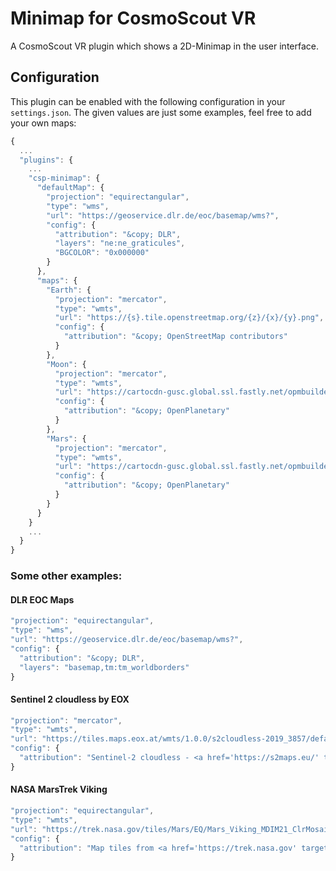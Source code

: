 # Minimap for CosmoScout VR

A CosmoScout VR plugin which shows a 2D-Minimap in the user interface.

## Configuration

This plugin can be enabled with the following configuration in your `settings.json`.
The given values are just some examples, feel free to add your own maps:

```javascript
{
  ...
  "plugins": {
    ...
    "csp-minimap": {
      "defaultMap": {
        "projection": "equirectangular",
        "type": "wms",
        "url": "https://geoservice.dlr.de/eoc/basemap/wms?",
        "config": {
          "attribution": "&copy; DLR",
          "layers": "ne:ne_graticules",
          "BGCOLOR": "0x000000"
        }
      },
      "maps": {
        "Earth": {
          "projection": "mercator",
          "type": "wmts",
          "url": "https://{s}.tile.openstreetmap.org/{z}/{x}/{y}.png",
          "config": {
            "attribution": "&copy; OpenStreetMap contributors"
          }
        },
        "Moon": {
          "projection": "mercator",
          "type": "wmts",
          "url": "https://cartocdn-gusc.global.ssl.fastly.net/opmbuilder/api/v1/map/named/opm-moon-basemap-v0-1/all/{z}/{x}/{y}.png",
          "config": {
            "attribution": "&copy; OpenPlanetary"
          }
        },
        "Mars": {
          "projection": "mercator",
          "type": "wmts",
          "url": "https://cartocdn-gusc.global.ssl.fastly.net/opmbuilder/api/v1/map/named/opm-mars-basemap-v0-2/all/{z}/{x}/{y}.png",
          "config": {
            "attribution": "&copy; OpenPlanetary"
          }
        }
      }
    }
    ...
  }
}
```

### Some other examples:

#### DLR EOC Maps
```javascript
"projection": "equirectangular",
"type": "wms",
"url": "https://geoservice.dlr.de/eoc/basemap/wms?",
"config": {
  "attribution": "&copy; DLR",
  "layers": "basemap,tm:tm_worldborders"
}
```

#### Sentinel 2 cloudless by EOX
```javascript
"projection": "mercator",
"type": "wmts",
"url": "https://tiles.maps.eox.at/wmts/1.0.0/s2cloudless-2019_3857/default/g/{z}/{y}/{x}.jpg",
"config": {
  "attribution": "Sentinel-2 cloudless - <a href='https://s2maps.eu/' target='_blank'>s2maps.eu</a> by <a href='https://eox.at/' target='_blank'>EOX IT Services GmbH</a> (Contains modified Copernicus Sentinel data 2019)"
}
```

#### NASA MarsTrek Viking
```javascript
"projection": "equirectangular",
"type": "wmts",
"url": "https://trek.nasa.gov/tiles/Mars/EQ/Mars_Viking_MDIM21_ClrMosaic_global_232m/1.0.0/default/default028mm/{z}/{y}/{x}.jpg",
"config": {
  "attribution": "Map tiles from <a href='https://trek.nasa.gov' target='_blank'>trek.nasa.gov</a>"
}
```
